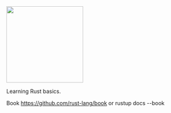 <img src="https://github.com/lecepin/rust-logo/blob/main/images/1659954745039.png?raw=true" width="200">

Learning Rust basics.

Book https://github.com/rust-lang/book
or rustup docs --book
